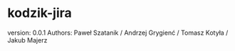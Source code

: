 # kodzik-jira

version: 0.0.1
Authors: Paweł Szatanik / Andrzej Grygienć / Tomasz Kotyła / Jakub Majerz

